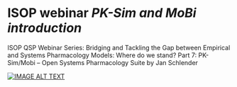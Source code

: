 # ISOP webinar _*PK-Sim and MoBi introduction*_
ISOP QSP Webinar Series: Bridging and Tackling the Gap between Empirical and Systems Pharmacology Models: Where do we stand? Part 7: PK-Sim/Mobi – Open Systems Pharmacology Suite by Jan Schlender

[![IMAGE ALT TEXT](http://img.youtube.com/vi/E1wqbIN4MHM/0.jpg)](http://www.youtube.com/watch?v=E1wqbIN4MHM "ISOP Webinar")
